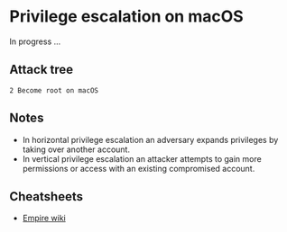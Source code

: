 # Privilege escalation on macOS

In progress ...

## Attack tree

```text
2 Become root on macOS

```

## Notes

* In horizontal privilege escalation an adversary expands privileges by taking over another account.
* In vertical privilege escalation an attacker attempts to gain more permissions or access with an existing compromised account.

## Cheatsheets

* [Empire wiki](https://bc-security.gitbook.io/empire-wiki/)